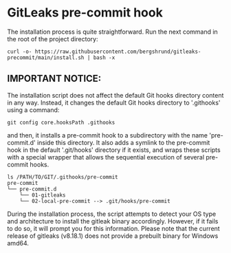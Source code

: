 # GitLeaks pre-commit hook

The installation process is quite straightforward. Run the next command in the root of the project directory:

```
curl -o- https://raw.githubusercontent.com/bergshrund/gitleaks-precommit/main/install.sh | bash -x
```

## IMPORTANT NOTICE:

The installation script does not affect the default Git hooks directory content in any way. Instead, it changes the default Git hooks directory to '.githooks' using a command:

```
git config core.hooksPath .githooks
```

and then, it installs a pre-commit hook to a subdirectory with the name 'pre-commit.d' inside this directory. It also adds a symlink to the pre-commit hook in the default '.git/hooks' directory if it exists, and wraps these scripts with a special wrapper that allows the sequential execution of several pre-commit hooks. 

```
ls /PATH/TO/GIT/.githooks/pre-commit
pre-commit
└── pre-commit.d
    └── 01-gitleaks
    └── 02-local-pre-commit --> .git/hooks/pre-commit
```

During the installation process, the script attempts to detect your OS type and architecture to install the gitleak binary accordingly. However, if it fails to do so, it will prompt you for this information. Please note that the current release of gitleaks (v8.18.1) does not provide a prebuilt binary for Windows amd64.
